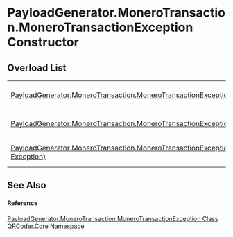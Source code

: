 # PayloadGenerator.MoneroTransaction.MoneroTransactionException Constructor


## Overload List
<table>
<tr>
<td><a href="M_QRCoder_Core_PayloadGenerator_MoneroTransaction_MoneroTransactionException__ctor.md">PayloadGenerator.MoneroTransaction.MoneroTransactionException()</a></td>
<td>Initializes a new instance of the <a href="T_QRCoder_Core_PayloadGenerator_MoneroTransaction_MoneroTransactionException.md">PayloadGenerator.MoneroTransaction.MoneroTransactionException</a> class</td></tr>
<tr>
<td><a href="M_QRCoder_Core_PayloadGenerator_MoneroTransaction_MoneroTransactionException__ctor_1.md">PayloadGenerator.MoneroTransaction.MoneroTransactionException(String)</a></td>
<td>Initializes a new instance of the <a href="T_QRCoder_Core_PayloadGenerator_MoneroTransaction_MoneroTransactionException.md">PayloadGenerator.MoneroTransaction.MoneroTransactionException</a> class</td></tr>
<tr>
<td><a href="M_QRCoder_Core_PayloadGenerator_MoneroTransaction_MoneroTransactionException__ctor_2.md">PayloadGenerator.MoneroTransaction.MoneroTransactionException(String, Exception)</a></td>
<td>Initializes a new instance of the <a href="T_QRCoder_Core_PayloadGenerator_MoneroTransaction_MoneroTransactionException.md">PayloadGenerator.MoneroTransaction.MoneroTransactionException</a> class</td></tr>
</table>

## See Also


#### Reference
<a href="T_QRCoder_Core_PayloadGenerator_MoneroTransaction_MoneroTransactionException.md">PayloadGenerator.MoneroTransaction.MoneroTransactionException Class</a>  
<a href="N_QRCoder_Core.md">QRCoder.Core Namespace</a>  
